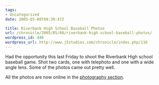 ```yaml
---
tags:
- Uncategorized
date: 2005-05-08T09:39:47Z

title: Riverbank High School Baseball Photos
url: /chronicle/2005/05/08/riverbank-high-school-baseball-photos/
wordpress_id: 446
wordpress_url: http://www.j5studios.com/chronicle/index.php/116
---
```


Had the opportunity this last Friday to shoot the Riverbank High school baseball game.  Shot two cards, one with telephoto and one with a wide angle lens.  Some of the photos came out pretty well.

All the photos are now online in the <a href="/photography/">photography section</a>.

